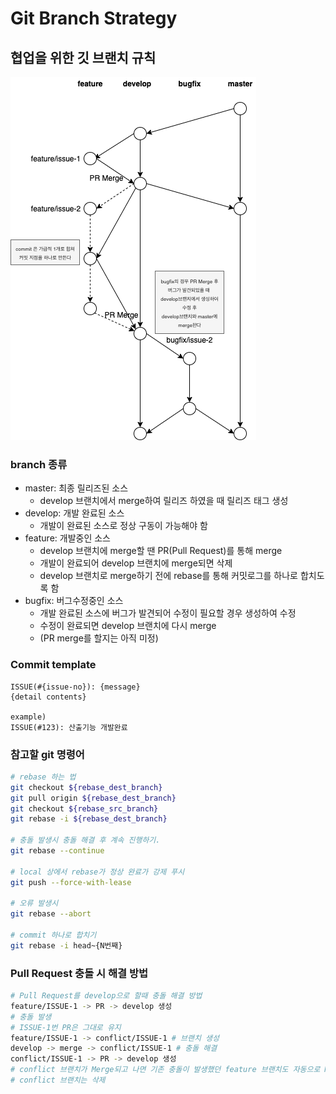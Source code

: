# Git Branch Strategy
## 협업을 위한 깃 브랜치 규칙
![git-branch-strategy-example](./git-branch-strategy.png)

### branch 종류
- master: 최종 릴리즈된 소스
    - develop 브랜치에서 merge하여 릴리즈 하였을 때 릴리즈 태그 생성
- develop: 개발 완료된 소스
    - 개발이 완료된 소스로 정상 구동이 가능해야 함
- feature: 개발중인 소스
    - develop 브랜치에 merge할 땐 PR(Pull Request)를 통해 merge
    - 개발이 완료되어 develop 브랜치에 merge되면 삭제
    - develop 브랜치로 merge하기 전에 rebase를 통해 커밋로그를 하나로 합치도록 함
- bugfix: 버그수정중인 소스
    - 개발 완료된 소스에 버그가 발견되어 수정이 필요할 경우 생성하여 수정
    - 수정이 완료되면 develop 브랜치에 다시 merge
    - (PR merge를 할지는 아직 미정)

### Commit template
```
ISSUE(#{issue-no}): {message}
{detail contents}

example)
ISSUE(#123): 산출기능 개발완료
```

### 참고할 git 명령어
```bash
# rebase 하는 법
git checkout ${rebase_dest_branch}
git pull origin ${rebase_dest_branch}
git checkout ${rebase_src_branch}
git rebase -i ${rebase_dest_branch}

# 충돌 발생시 충돌 해결 후 계속 진행하기.
git rebase --continue

# local 상에서 rebase가 정상 완료가 강제 푸시
git push --force-with-lease

# 오류 발생시
git rebase --abort

# commit 하나로 합치기
git rebase -i head~{N번째}
```


### Pull Request 충돌 시 해결 방법
```bash
# Pull Request를 develop으로 할때 충돌 해결 방법
feature/ISSUE-1 -> PR -> develop 생성
# 충돌 발생
# ISSUE-1번 PR은 그대로 유지
feature/ISSUE-1 -> conflict/ISSUE-1 # 브랜치 생성
develop -> merge -> conflict/ISSUE-1 # 충돌 해결
conflict/ISSUE-1 -> PR -> develop 생성
# conflict 브랜치가 Merge되고 나면 기존 충돌이 발생했던 feature 브랜치도 자동으로 Merge됨
# conflict 브랜치는 삭제
```